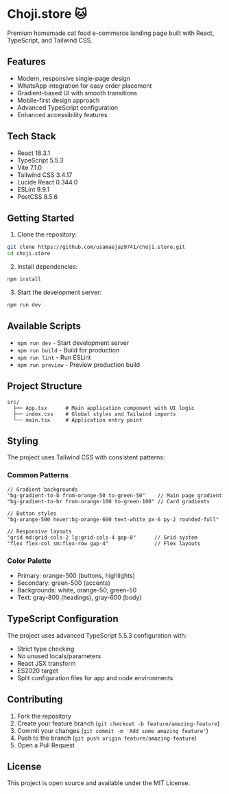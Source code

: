 # Choji.store 🐱

Premium homemade cat food e-commerce landing page built with React, TypeScript, and Tailwind CSS.

## Features

- Modern, responsive single-page design
- WhatsApp integration for easy order placement
- Gradient-based UI with smooth transitions
- Mobile-first design approach
- Advanced TypeScript configuration
- Enhanced accessibility features

## Tech Stack

- React 18.3.1
- TypeScript 5.5.3
- Vite 7.1.0
- Tailwind CSS 3.4.17
- Lucide React 0.344.0
- ESLint 9.9.1
- PostCSS 8.5.6

## Getting Started

1. Clone the repository:
```bash
git clone https://github.com/usamaejaz9741/choji.store.git
cd choji.store
```

2. Install dependencies:
```bash
npm install
```

3. Start the development server:
```bash
npm run dev
```

## Available Scripts

- `npm run dev` - Start development server
- `npm run build` - Build for production
- `npm run lint` - Run ESLint
- `npm run preview` - Preview production build

## Project Structure

```
src/
  ├── App.tsx      # Main application component with UI logic
  ├── index.css    # Global styles and Tailwind imports
  └── main.tsx     # Application entry point
```

## Styling

The project uses Tailwind CSS with consistent patterns:

### Common Patterns

```tsx
// Gradient backgrounds
"bg-gradient-to-b from-orange-50 to-green-50"    // Main page gradient
"bg-gradient-to-br from-orange-100 to-green-100" // Card gradients

// Button styles
"bg-orange-500 hover:bg-orange-600 text-white px-6 py-2 rounded-full"

// Responsive layouts
"grid md:grid-cols-2 lg:grid-cols-4 gap-8"      // Grid system
"flex flex-col sm:flex-row gap-4"               // Flex layouts
```

### Color Palette

- Primary: orange-500 (buttons, highlights)
- Secondary: green-500 (accents)
- Backgrounds: white, orange-50, green-50
- Text: gray-800 (headings), gray-600 (body)

## TypeScript Configuration

The project uses advanced TypeScript 5.5.3 configuration with:

- Strict type checking
- No unused locals/parameters
- React JSX transform
- ES2020 target
- Split configuration files for app and node environments

## Contributing

1. Fork the repository
2. Create your feature branch (`git checkout -b feature/amazing-feature`)
3. Commit your changes (`git commit -m 'Add some amazing feature'`)
4. Push to the branch (`git push origin feature/amazing-feature`)
5. Open a Pull Request

## License

This project is open source and available under the MIT License.
